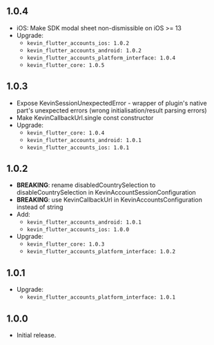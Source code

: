 ## 1.0.4

* iOS: Make SDK modal sheet non-dismissible on iOS >= 13
* Upgrade:
    - `kevin_flutter_accounts_ios: 1.0.2`
    - `kevin_flutter_accounts_android: 1.0.2`
    - `kevin_flutter_accounts_platform_interface: 1.0.4`
    - `kevin_flutter_core: 1.0.5`

## 1.0.3

* Expose KevinSessionUnexpectedError - wrapper of plugin's native part's unexpected errors (wrong
  initialisation/result parsing errors)
* Make KevinCallbackUrl.single const constructor
* Upgrade:
    - `kevin_flutter_core: 1.0.4`
    - `kevin_flutter_accounts_android: 1.0.1`
    - `kevin_flutter_accounts_ios: 1.0.1`

## 1.0.2

* **BREAKING**: rename disabledCountrySelection to disableCountrySelection in
  KevinAccountSessionConfiguration
* **BREAKING**: use KevinCallbackUrl in KevinAccountsConfiguration instead of string
* Add:
    - `kevin_flutter_accounts_android: 1.0.1`
    - `kevin_flutter_accounts_ios: 1.0.0`
* Upgrade:
    - `kevin_flutter_core: 1.0.3`
    - `kevin_flutter_accounts_platform_interface: 1.0.2`

## 1.0.1

* Upgrade:
    - `kevin_flutter_accounts_platform_interface: 1.0.1`

## 1.0.0

* Initial release.